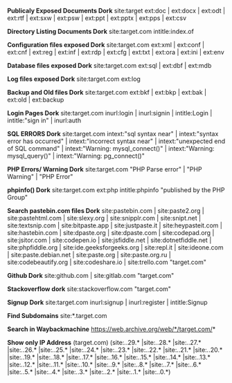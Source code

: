 **Publicaly Exposed Documents Dork**
site:target ext:doc | ext:docx | ext:odt | ext:rtf | ext:sxw | ext:psw | ext:ppt | ext:pptx | ext:pps | ext:csv

**Directory Listing Documents Dork**
site:target.com intitle:index.of

**Configuration files exposed Dork**
site:target.com ext:xml | ext:conf | ext:cnf | ext:reg | ext:inf | ext:rdp | ext:cfg | ext:txt | ext:ora | ext:ini | ext:env

**Database files exposed Dork**
site:target.com ext:sql | ext:dbf | ext:mdb

**Log files exposed Dork**
site:target.com ext:log

**Backup and Old files Dork**
site:target.com ext:bkf | ext:bkp | ext:bak | ext:old | ext:backup

**Login Pages Dork**
site:target.com inurl:login | inurl:signin | intitle:Login | intitle:"sign in" | inurl:auth

**SQL ERRORS Dork**
site:target.com intext:"sql syntax near" | intext:"syntax error has occurred" | intext:"incorrect syntax near" | intext:"unexpected end of SQL command" | intext:"Warning: mysql_connect()" | intext:"Warning: mysql_query()" | intext:"Warning: pg_connect()"

**PHP Errors/ Warning Dork**
site:target.com "PHP Parse error" | "PHP Warning" | "PHP Error"

**phpinfo() Dork**
site:target.com ext:php intitle:phpinfo "published by the PHP Group"

**Search pastebin.com files Dork**
site:pastebin.com | site:paste2.org | site:pastehtml.com | site:slexy.org | site:snipplr.com | site:snipt.net | site:textsnip.com | site:bitpaste.app | site:justpaste.it | site:heypasteit.com | site:hastebin.com | site:dpaste.org | site:dpaste.com | site:codepad.org | site:jsitor.com | site:codepen.io | site:jsfiddle.net | site:dotnetfiddle.net | site:phpfiddle.org | site:ide.geeksforgeeks.org | site:repl.it | site:ideone.com | site:paste.debian.net | site:paste.org | site:paste.org.ru | site:codebeautify.org  | site:codeshare.io | site:trello.com "target.com"

**Github Dork**
site:github.com | site:gitlab.com "target.com"

**Stackoverflow dork**
site:stackoverflow.com "target.com"

**Signup Dork**
site:target.com inurl:signup | inurl:register | intitle:Signup

**Find Subdomains**
site:*.target.com

**Search in Waybackmachine**
https://web.archive.org/web/*/target.com/*

**Show only IP Address**
(target.com) (site:*.*.29.* |site:*.*.28.* |site:*.*.27.* |site:*.*.26.* |site:*.*.25.* |site:*.*.24.* |site:*.*.23.* |site:*.*.22.* |site:*.*.21.* |site:*.*.20.* |site:*.*.19.* |site:*.*.18.* |site:*.*.17.* |site:*.*.16.* |site:*.*.15.* |site:*.*.14.* |site:*.*.13.* |site:*.*.12.* |site:*.*.11.* |site:*.*.10.* |site:*.*.9.* |site:*.*.8.* |site:*.*.7.* |site:*.*.6.* |site:*.*.5.* |site:*.*.4.* |site:*.*.3.* |site:*.*.2.* |site:*.*.1.* |site:*.*.0.*)

